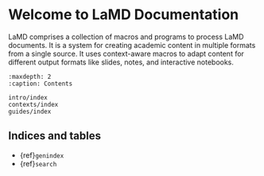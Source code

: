 # Welcome to LaMD Documentation

LaMD comprises a collection of macros and programs to process LaMD documents. It is a system for creating academic content in multiple formats from a single source. It uses context-aware macros to adapt content for different output formats like slides, notes, and interactive notebooks.

```{toctree}
:maxdepth: 2
:caption: Contents

intro/index
contexts/index
guides/index
```

## Indices and tables

* {ref}`genindex`
* {ref}`search`
